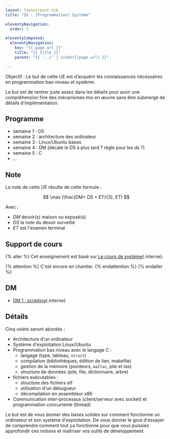 ```yaml
---
layout: layout/post.njk 
title: "S5 : [Programmation] Système"

eleventyNavigation:
  order: 3

eleventyComputed:
  eleventyNavigation:
    key: "{{ page.url }}"
    title: "{{ title }}"
    parent: "{{ '../' | siteUrl(page.url) }}"

---
```


Objectif : Le but de cette UE est d’acquérir les connaissances nécessaires en programmation bas-niveau et système.

Le but est de rentrer juste assez dans les détails pour avoir une compréhension fine des mécanismes mis en œuvre sans être submergé de détails d'implémentation.

## Programme

- semaine 1 : OS
- semaine 2 : architecture des ordinateur
- semaine 3 : Linux/Ubuntu bases
- semaine 4 : DM (décale le DS à plus tard ? règle pour les ds ?)
- semaine 5 : C
- ...

## Note

La note de cette UE résulte de cette formule :

$$
\max (\frac{DM+ DS + ET}{3}, ET)
$$

Avec :

- $DM$ devoir(s) maison ou exposé(s)
- $DS$ la note du devoir surveillé
- $ET$ est l'examen terminal

## Support de cours

{% aller %}
Cet enseignement est basé sur [Le cours de système](/cours/système){.interne}.

{% attention %}
C'est encore en chantier.
{% endattention %}
{% endaller %}

## DM

- [DM 1 : scripting](/cours/système/linux/scripting/DM/){.interne}

## Détails

 Cinq volets seront abordés :

- Architecture d'un ordinateur
- Système d'exploitation Linux/Ubuntu
- Programmation bas niveau avec le langage C :
  - langage (type, tableau, `struct`)
  - compilation (bibliothèques, édition de lien, makefile)
  - gestion de la mémoire (pointeurs, `malloc`, pile et tas)
  - structure de données (pile, file, dictionnaire, arbre)
- fichiers exécutables :
  - structure des fichiers elf
  - utilisation d'un débugueur
  - décompilation en assembleur x86
- Communication inter-processus (client/serveur avec socket) et programmation concurrente (thread)

Le but est de vous donner des bases solides sur comment fonctionne un ordinateur et son système d'exploitation. De vous donner le gout d'essayer de comprendre comment tout ça fonctionne pour que vous puissiez approfondir ces notions et maîtriser vos outils de développement.
